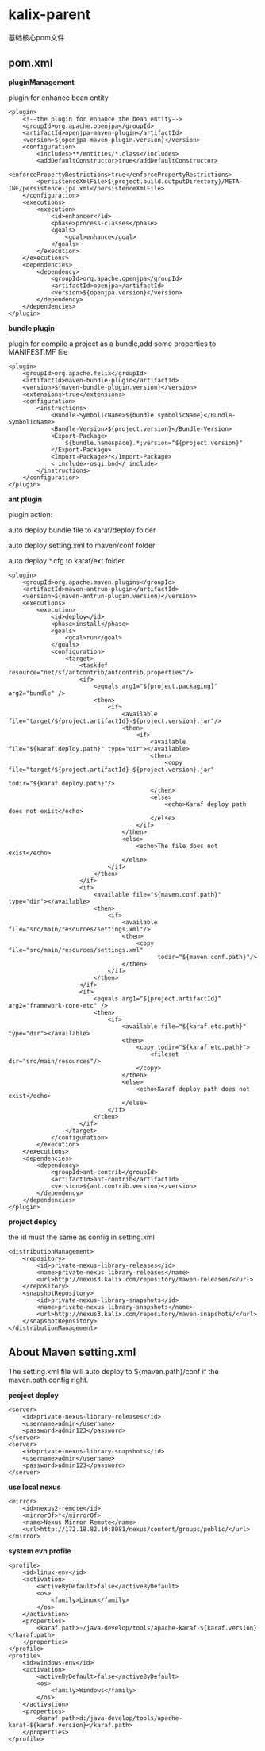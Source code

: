 # kalix-parent
  基础核心pom文件
## pom.xml
**pluginManagement**

plugin for enhance bean entity

    <plugin>
		<!--the plugin for enhance the bean entity-->
        <groupId>org.apache.openjpa</groupId>
        <artifactId>openjpa-maven-plugin</artifactId>
        <version>${openjpa-maven-plugin.version}</version>
        <configuration>
            <includes>**/entities/*.class</includes>
            <addDefaultConstructor>true</addDefaultConstructor>
            <enforcePropertyRestrictions>true</enforcePropertyRestrictions>
            <persistenceXmlFile>${project.build.outputDirectory}/META-INF/persistence-jpa.xml</persistenceXmlFile>
        </configuration>
        <executions>
            <execution>
                <id>enhancer</id>
                <phase>process-classes</phase>
                <goals>
                    <goal>enhance</goal>
                </goals>
            </execution>
        </executions>
        <dependencies>
            <dependency>
                <groupId>org.apache.openjpa</groupId>
                <artifactId>openjpa</artifactId>
                <version>${openjpa.version}</version>
            </dependency>
        </dependencies>
    </plugin>
</plugins>
	

**bundle plugin**

plugin for compile a project as a bundle,add some properties to MANIFEST.MF file

	<plugin>
	    <groupId>org.apache.felix</groupId>
	    <artifactId>maven-bundle-plugin</artifactId>
	    <version>${maven-bundle-plugin.version}</version>
	    <extensions>true</extensions>
	    <configuration>
	        <instructions>
	            <Bundle-SymbolicName>${bundle.symbolicName}</Bundle-SymbolicName>
	            <Bundle-Version>${project.version}</Bundle-Version>
	            <Export-Package>
	                ${bundle.namespace}.*;version="${project.version}"
	            </Export-Package>
	            <Import-Package>*</Import-Package>
	            <_include>-osgi.bnd</_include>
	        </instructions>
	    </configuration>
	</plugin>
**ant plugin**

plugin action:

auto deploy bundle file to karaf/deploy folder

auto deploy setting.xml to maven/conf folder

auto deploy *.cfg to karaf/ext folder

	<plugin>
	    <groupId>org.apache.maven.plugins</groupId>
	    <artifactId>maven-antrun-plugin</artifactId>
	    <version>${maven-antrun-plugin.version}</version>
	    <executions>
	        <execution>
	            <id>deploy</id>
	            <phase>install</phase>
	            <goals>
	                <goal>run</goal>
	            </goals>
	            <configuration>
	                <target>
	                    <taskdef resource="net/sf/antcontrib/antcontrib.properties"/>
	                    <if>
	                        <equals arg1="${project.packaging}" arg2="bundle" />
	                        <then>
	                            <if>
	                                <available file="target/${project.artifactId}-${project.version}.jar"/>
	                                <then>
	                                    <if>
	                                        <available file="${karaf.deploy.path}" type="dir"></available>
	                                        <then>
	                                            <copy file="target/${project.artifactId}-${project.version}.jar"
	                                                  todir="${karaf.deploy.path}"/>
	                                        </then>
	                                        <else>
	                                            <echo>Karaf deploy path does not exist</echo>
	                                        </else>
	                                    </if>
	                                </then>
	                                <else>
	                                    <echo>The file does not exist</echo>
	                                </else>
	                            </if>
	                        </then>
	                    </if>
	                    <if>
	                        <available file="${maven.conf.path}" type="dir"></available>
	                        <then>
	                            <if>
	                                <available file="src/main/resources/settings.xml"/>
	                                <then>
	                                    <copy file="src/main/resources/settings.xml"
	                                          todir="${maven.conf.path}"/>
	                                </then>
	                            </if>
	                        </then>
	                    </if>
	                    <if>
	                        <equals arg1="${project.artifactId}" arg2="framework-core-etc" />
	                        <then>
	                            <if>
	                                <available file="${karaf.etc.path}" type="dir"></available>
	                                <then>
	                                    <copy todir="${karaf.etc.path}">
	                                        <fileset dir="src/main/resources"/>
	                                    </copy>
	                                </then>
	                                <else>
	                                    <echo>Karaf deploy path does not exist</echo>
	                                </else>
	                            </if>
	                        </then>
	                    </if>
	                </target>
	            </configuration>
	        </execution>
	    </executions>
	    <dependencies>
	        <dependency>
	            <groupId>ant-contrib</groupId>
	            <artifactId>ant-contrib</artifactId>
	            <version>${ant.contrib.version}</version>
	        </dependency>
	    </dependencies>
	</plugin>	


**project deploy**

the id must the same as config in setting.xml

	<distributionManagement>
	    <repository>
	        <id>private-nexus-library-releases</id>
	        <name>private-nexus-library-releases</name>
	        <url>http://nexus3.kalix.com/repository/maven-releases/</url>
	    </repository>
	    <snapshotRepository>
	        <id>private-nexus-library-snapshots</id>
	        <name>private-nexus-library-snapshots</name>
	        <url>http://nexus3.kalix.com/repository/maven-snapshots/</url>
	    </snapshotRepository>
	</distributionManagement>

## About Maven setting.xml
The setting.xml file will auto deploy to ${maven.path}/conf if the maven.path config right.

**peoject deploy**
	
	<server>
		<id>private-nexus-library-releases</id>
		<username>admin</username>
		<password>admin123</password>
	</server>
	<server>
		<id>private-nexus-library-snapshots</id>
		<username>admin</username>
		<password>admin123</password>
	</server>
**use local nexus**

	<mirror>
		<id>nexus2-remote</id>
		<mirrorOf>*</mirrorOf>
		<name>Nexus Mirror Remote</name>
		<url>http://172.18.82.10:8081/nexus/content/groups/public/</url>
	</mirror>
**system evn profile**

	<profile>
	    <id>linux-env</id>
	    <activation>
	        <activeByDefault>false</activeByDefault>
	        <os>
	            <family>Linux</family>
	        </os>
	    </activation>
	    <properties>
	        <karaf.path>~/java-develop/tools/apache-karaf-${karaf.version}</karaf.path>
	    </properties>
	</profile>
	<profile>
	    <id>windows-env</id>
	    <activation>
	        <activeByDefault>false</activeByDefault>
	        <os>
	            <family>Windows</family>
	        </os>
	    </activation>
	    <properties>
	        <karaf.path>d:/java-develop/tools/apache-karaf-${karaf.version}</karaf.path>
	    </properties>
	</profile>
